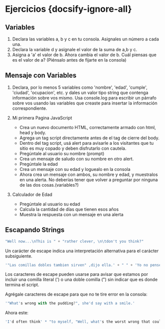 # Ejercicios {docsify-ignore-all}

## Variables

1. Declara las variables a, b y c en tu consola. Asignales un número a cada una.
2. Declara la variable d y asígnale el valor de la suma de a,b y c.
3. Asigna a 'a' el valor de b. Ahora cambia el valor de b. Cuál piensas que es el valor de a? (Piénsalo antes de fijarte en la consola)

## Mensaje con Variables

1. Declara, por lo menos 5 variables como 'nombre', 'edad', 'cumple', 'ciudad', 'ocupacion', etc. y dales un valor tipo string que contenga información sobre vos mismo.
    Usa console.log para escribir un párrafo sobre vos usando las variables que creaste para insertar la información correspondiente.

2. Mi primera Pagina JavaScript
    * Crea un nuevo documento HTML, correctamente armado con html, head y body.
    * Agrega un tag script directamente antes de el tag de cierre del body.
    * Dentro del tag script, usá alert para avisarle a los visitantes que tu sitio es muy copado y deben disfrutarlo con cautela.
    * Pregúntale al usuario su nombre (prompt)
    * Crea un mensaje de saludo con su nombre en otro alert.
    * Pregúntale la edad
    * Crea un mensaje con su edad y loguealo en la consola
    * Ahora crea un mensaje con ambos, su nombre y edad, y muestralos en una alerta. No deberías tener que volver a preguntar por ninguna de las dos cosas.(variables?)

3. Calculador de Edad
   * Pregúntale al usuario su edad
   * Calcula la cantidad de días que tienen esos años
   * Muestra la respuesta con un mensaje en una alerta

## Escapando Strings

```javascript
"Well now...\nThis is " + "rather clever, \n\tdon't you think?"
```

Un carácter de escape indica una interpretación alternativa para el carácter subsiguiente.

```javascript
'"Las comillas dobles tambien sirven" ,dijo ella.' + " " + 'Yo no pensé que \'seria posible\''
```

Los caracteres de escape pueden usarse para avisar que estamos por incluir una comilla literal (\') o una doble comilla (\") sin indicar que es donde termina el script.

Agrégale caracteres de escape para que no te tire error en la consola:

```javascript
'"What's wrong with the pudding?", she'd say with a smile.'
```

Ahora este:

```javascript
'I'd often think' * "to myself, "Well, what's the worst wrong that could go wrong?". I guess" * "now we know..."
```
